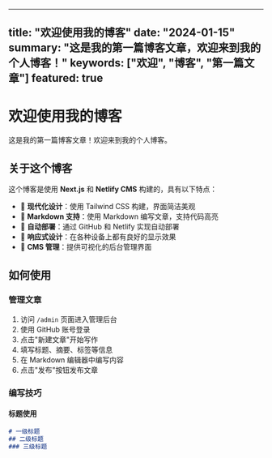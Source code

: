  ---
title: "欢迎使用我的博客"
date: "2024-01-15"
summary: "这是我的第一篇博客文章，欢迎来到我的个人博客！"
keywords: ["欢迎", "博客", "第一篇文章"]
featured: true
---

# 欢迎使用我的博客

这是我的第一篇博客文章！欢迎来到我的个人博客。

## 关于这个博客

这个博客是使用 **Next.js** 和 **Netlify CMS** 构建的，具有以下特点：

- 🎨 **现代化设计**：使用 Tailwind CSS 构建，界面简洁美观
- 📝 **Markdown 支持**：使用 Markdown 编写文章，支持代码高亮
- 🔄 **自动部署**：通过 GitHub 和 Netlify 实现自动部署
- 📱 **响应式设计**：在各种设备上都有良好的显示效果
- 🎯 **CMS 管理**：提供可视化的后台管理界面

## 如何使用

### 管理文章

1. 访问 `/admin` 页面进入管理后台
2. 使用 GitHub 账号登录
3. 点击"新建文章"开始写作
4. 填写标题、摘要、标签等信息
5. 在 Markdown 编辑器中编写内容
6. 点击"发布"按钮发布文章

### 编写技巧

#### 标题使用

```markdown
# 一级标题
## 二级标题
### 三级标题
